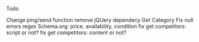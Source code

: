 Todo

Change ping/send function
remove jQUery dependecy
Get Category
Fix null errors
regex Schema.org: price, availability, condition
fix get competitors: script or not?
fix get competitors: content or not?


